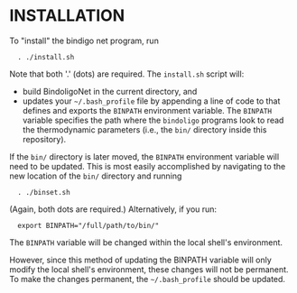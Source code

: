 # INSTALLATION

To "install" the bindigo net program, run

```shell
  . ./install.sh
```

Note that both '.' (dots) are required.
The `install.sh` script  will:
 - build BindoligoNet in the current directory, and
 - updates your `~/.bash_profile` file by appending a line of code to
   that defines and exports the `BINPATH` environment variable. The
   `BINPATH` variable specifies the path where the `bindoligo` programs
   look to read the thermodynamic parameters (i.e., the `bin/` directory
   inside this repository).

If the `bin/` directory is later moved, the `BINPATH` environment
variable will need to be updated.  This is most easily accomplished by
navigating to the new location of the `bin/` directory and running

```shell
  . ./binset.sh
```

(Again, both dots are required.)  Alternatively, if you run:

```shell
  export BINPATH="/full/path/to/bin/"
```
The `BINPATH` variable will be changed within the local shell's environment.

However, since this method of updating the BINPATH variable will only modify the
local shell's environment, these changes will not be permanent.
To make the changes permanent, the `~/.bash_profile` should be updated.
